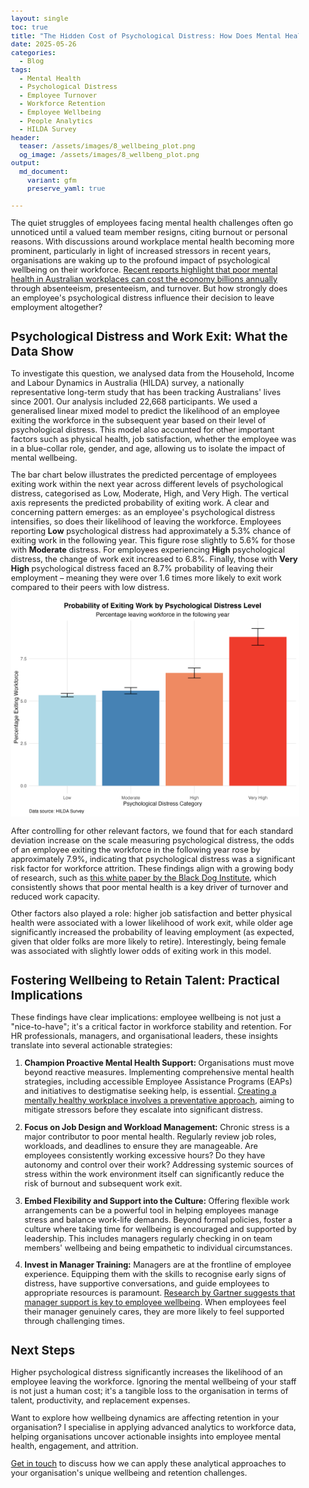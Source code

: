 ```yaml
---
layout: single
toc: true
title: "The Hidden Cost of Psychological Distress: How Does Mental Health Impact Workforce Retention?"
date: 2025-05-26
categories:
  - Blog
tags:
  - Mental Health
  - Psychological Distress
  - Employee Turnover
  - Workforce Retention
  - Employee Wellbeing
  - People Analytics
  - HILDA Survey
header:
  teaser: /assets/images/8_wellbeing_plot.png
  og_image: /assets/images/8_wellbeng_plot.png
output: 
  md_document:
    variant: gfm
    preserve_yaml: true
    
---
```


<style>
  body {
    font-size: 0.8em; /* Adjust font size just for this page */
  }
</style>

The quiet struggles of employees facing mental health challenges often go unnoticed until a valued team member resigns, citing burnout or personal reasons. With discussions around workplace mental health becoming more prominent, particularly in light of increased stressors in recent years, organisations are waking up to the profound impact of psychological wellbeing on their workforce. [Recent reports highlight that poor mental health in Australian workplaces can cost the economy billions annually](https://www.pc.gov.au/inquiries/completed/mental-health/report/mental-health.pdf) through absenteeism, presenteeism, and turnover. But how strongly does an employee's psychological distress influence their decision to leave employment altogether?

## Psychological Distress and Work Exit: What the Data Show

To investigate this question, we analysed data from the Household, Income and Labour Dynamics in Australia (HILDA) survey, a nationally representative long-term study that has been tracking Australians' lives since 2001. Our analysis included 22,668 participants. We used a generalised linear mixed model to predict the likelihood of an employee exiting the workforce in the subsequent year based on their level of psychological distress. This model also accounted for other important factors such as physical health, job satisfaction, whether the employee was in a blue-collar role, gender, and age, allowing us to isolate the impact of mental wellbeing.

The bar chart below illustrates the predicted percentage of employees exiting work within the next year across different levels of psychological distress, categorised as Low, Moderate, High, and Very High. The vertical axis represents the predicted probability of exiting work. A clear and concerning pattern emerges: as an employee's psychological distress intensifies, so does their likelihood of leaving the workforce. Employees reporting **Low** psychological distress had approximately a 5.3% chance of exiting work in the following year. This figure rose slightly to 5.6% for those with **Moderate** distress. For employees experiencing **High** psychological distress, the change of work exit increased to 6.8%. Finally, those with **Very High** psychological distress faced an 8.7% probability of leaving their employment – meaning they were over 1.6 times more likely to exit work compared to their peers with low distress.

![](/assets/images/8_wellbeing_plot.png)

After controlling for other relevant factors, we found that for each standard deviation increase on the scale measuring psychological distress, the odds of an employee exiting the workforce in the following year rose by approximately 7.9%, indicating that psychological distress was a significant risk factor for workforce attrition. These findings align with a growing body of research, such as [this white paper by the Black Dog Institute](https://www.blackdoginstitute.org.au/workplace-mental-health-white-paper/), which consistently shows that poor mental health is a key driver of turnover and reduced work capacity. 

Other factors also played a role: higher job satisfaction and better physical health were associated with a lower likelihood of work exit, while older age significantly increased the probability of leaving employment (as expected, given that older folks are more likely to retire). Interestingly, being female was associated with slightly lower odds of exiting work in this model. 

## Fostering Wellbeing to Retain Talent: Practical Implications

These findings have clear implications: employee wellbeing is not just a "nice-to-have"; it's a critical factor in workforce stability and retention. For HR professionals, managers, and organisational leaders, these insights translate into several actionable strategies:

1.  **Champion Proactive Mental Health Support:**
    Organisations must move beyond reactive measures. Implementing comprehensive mental health strategies, including accessible Employee Assistance Programs (EAPs) and initiatives to destigmatise seeking help, is essential. [Creating a mentally healthy workplace involves a preventative approach](https://www.safeworkaustralia.gov.au/safety-topic/managing-health-and-safety/mental-health), aiming to mitigate stressors before they escalate into significant distress.

2.  **Focus on Job Design and Workload Management:**
    Chronic stress is a major contributor to poor mental health. Regularly review job roles, workloads, and deadlines to ensure they are manageable. Are employees consistently working excessive hours? Do they have autonomy and control over their work? Addressing systemic sources of stress within the work environment itself can significantly reduce the risk of burnout and subsequent work exit.

3.  **Embed Flexibility and Support into the Culture:**
    Offering flexible work arrangements can be a powerful tool in helping employees manage stress and balance work-life demands. Beyond formal policies, foster a culture where taking time for wellbeing is encouraged and supported by leadership. This includes managers regularly checking in on team members' wellbeing and being empathetic to individual circumstances.

4.  **Invest in Manager Training:**
    Managers are at the frontline of employee experience. Equipping them with the skills to recognise early signs of distress, have supportive conversations, and guide employees to appropriate resources is paramount. [Research by Gartner suggests that manager support is key to employee wellbeing](https://www.gartner.com/en/newsroom/press-releases/2023-06-22-gartner-hr-survey-finds-77-percent-of-employees-are-placing-increased-importance-on-manager-support). When employees feel their manager genuinely cares, they are more likely to feel supported through challenging times.

## Next Steps

Higher psychological distress significantly increases the likelihood of an employee leaving the workforce. Ignoring the mental wellbeing of your staff is not just a human cost; it's a tangible loss to the organisation in terms of talent, productivity, and replacement expenses.

Want to explore how wellbeing dynamics are affecting retention in your organisation? I specialise in applying advanced analytics to workforce data, helping organisations uncover actionable insights into employee mental health, engagement, and attrition.

[Get in touch](mailto:t.ballard@uq.edu.au) to discuss how we can apply these analytical approaches to your organisation's unique wellbeing and retention challenges.
